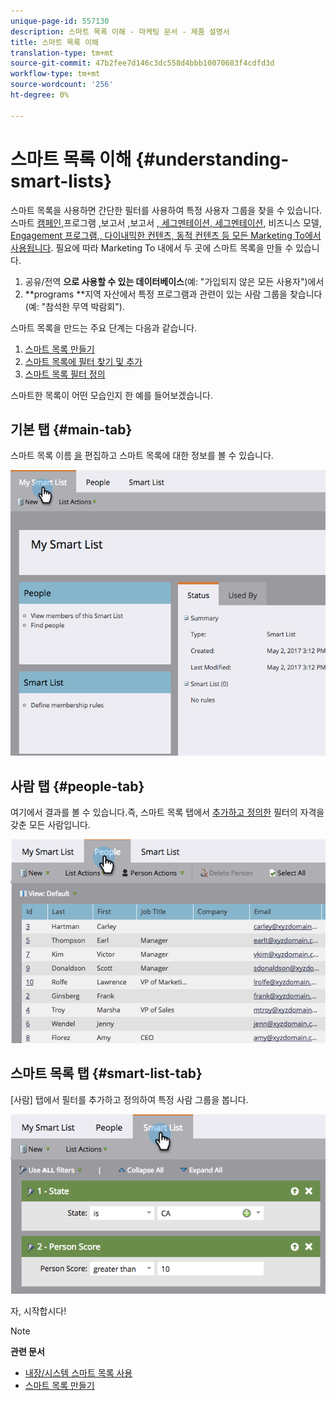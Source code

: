 ```yaml
---
unique-page-id: 557130
description: 스마트 목록 이해 - 마케팅 문서 - 제품 설명서
title: 스마트 목록 이해
translation-type: tm+mt
source-git-commit: 47b2fee7d146c3dc558d4bbb10070683f4cdfd3d
workflow-type: tm+mt
source-wordcount: '256'
ht-degree: 0%

---
```



# 스마트 목록 이해 {#understanding-smart-lists}

스마트 목록을 사용하면 간단한 필터를 사용하여 특정 사용자 그룹을 찾을 수 있습니다. 스마트 [캠페인,](http://docs.marketo.com/display/docs/smart+campaigns)프로그램 [,](http://docs.marketo.com/display/docs/programs)보고서 [,](http://docs.marketo.com/display/docs/basic+reporting)보고서 [, 세그멘테이션, 세그멘테이션](http://docs.marketo.com/display/docs/segmentation+and+snippets), 비즈니스 모델, [Engagement 프로그램,, 다이내믹한 컨텐츠, 동적 컨텐츠 등 모든 Marketing To에서 사용됩니다](http://docs.marketo.com/display/docs/revenue+cycle+models)[](http://docs.marketo.com/display/docs/drip+nurturing)[](http://docs.marketo.com/display/docs/segmentation+and+snippets). 필요에 따라 Marketing To 내에서 두 곳에 스마트 목록을 만들 수 있습니다.

1. 공유/전역 **으로 사용할 수 있는 데이터베이스**(예: &quot;가입되지 않은 모든 사용자&quot;)에서
1. **programs **지역 자산에서 특정 프로그램과 관련이 있는 사람 그룹을 찾습니다(예: &quot;참석한 무역 박람회&quot;).

스마트 목록을 만드는 주요 단계는 다음과 같습니다.

1. [스마트 목록 만들기](creating-a-smart-list/create-a-smart-list.md)
1. [스마트 목록에 필터 찾기 및 추가](creating-a-smart-list/find-and-add-filters-to-a-smart-list.md)
1. [스마트 목록 필터 정의](creating-a-smart-list/define-smart-list-filters.md)

스마트한 목록이 어떤 모습인지 한 예를 들어보겠습니다.

## 기본 탭 {#main-tab}

스마트 목록 이름 [을](../../../product-docs/core-marketo-concepts/miscellaneous/rename-a-marketo-asset.md) 편집하고 스마트 목록에 대한 정보를 볼 수 있습니다.

![](assets/smartlist.png)

## 사람 탭 {#people-tab}

여기에서 결과를 볼 수 있습니다.즉, 스마트 목록 탭에서 [추가하고 정의한](creating-a-smart-list/find-and-add-filters-to-a-smart-list.md) 필터의 자격을 갖춘 모든 사람입니다.

![](assets/smartlist-people.png)

## 스마트 목록 탭 {#smart-list-tab}

[사람] 탭에서 필터를 추가하고 정의하여 특정 사람 그룹을 봅니다.

![](assets/smartlist-filters.png)

자, 시작합시다!

>[!NOTE]
>
>**관련 문서**
>
>* [내장/시스템 스마트 목록 사용](using-smart-lists/use-built-in-system-smart-lists.md)
>* [스마트 목록 만들기](creating-a-smart-list/create-a-smart-list.md)

>




